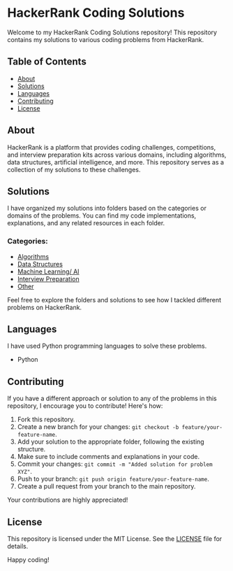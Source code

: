 # HackerRank Coding Solutions

Welcome to my HackerRank Coding Solutions repository! This repository contains my solutions to various coding problems from HackerRank.

## Table of Contents

- [About](https://www.hackerrank.com/dashboard)
- [Solutions](https://www.hackerrank.com/krushnaat_jobs)
- [Languages](https://www.python.org)
- [Contributing](#contributing)
- [License](#license)

## About

HackerRank is a platform that provides coding challenges, competitions, and interview preparation kits across various domains, including algorithms, data structures, artificial intelligence, and more. This repository serves as a collection of my solutions to these challenges.

## Solutions

I have organized my solutions into folders based on the categories or domains of the problems. You can find my code implementations, explanations, and any related resources in each folder.

### Categories:

- [Algorithms](https://www.hackerrank.com/domains/algorithms)
- [Data Structures](https://www.hackerrank.com/domains/data-structures)
- [Machine Learning/ AI](https://www.hackerrank.com/domains/ai)
- [Interview Preparation](https://github.com/kru2710shna/HackerRank/blob/main/1%20Week%20Preparation%20Kit/HackerRank%5B1-Week%20Preparation%20Kit%5D%20.py)
- [Other](https://github.com/kru2710shna/HackerRank/)

Feel free to explore the folders and solutions to see how I tackled different problems on HackerRank.

## Languages

I have used Python programming languages to solve these problems.

- Python

## Contributing

If you have a different approach or solution to any of the problems in this repository, I encourage you to contribute! Here's how:

1. Fork this repository.
2. Create a new branch for your changes: `git checkout -b feature/your-feature-name`.
3. Add your solution to the appropriate folder, following the existing structure.
4. Make sure to include comments and explanations in your code.
5. Commit your changes: `git commit -m "Added solution for problem XYZ"`.
6. Push to your branch: `git push origin feature/your-feature-name`.
7. Create a pull request from your branch to the main repository.

Your contributions are highly appreciated!

## License

This repository is licensed under the MIT License. See the [LICENSE](https://github.com/git/git-scm.com/blob/main/MIT-LICENSE.txt) file for details.

Happy coding!
